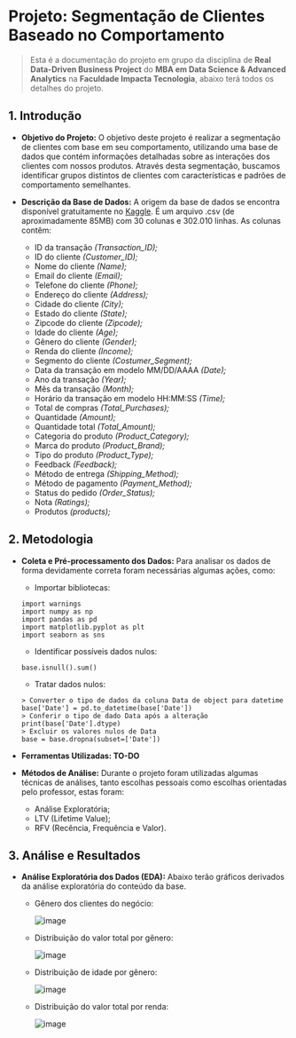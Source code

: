 # Projeto: Segmentação de Clientes Baseado no Comportamento

> Esta é a documentação do projeto em grupo da disciplina de **Real Data-Driven Business Project** do **MBA em Data Science & Advanced Analytics** na **Faculdade Impacta Tecnologia**, abaixo terá todos os detalhes do projeto.



## 1. Introdução

* **Objetivo do Projeto:** O objetivo deste projeto é realizar a segmentação de clientes com base em seu comportamento, utilizando uma base de dados que contém informações detalhadas sobre as interações dos clientes com nossos produtos. Através desta segmentação, buscamos identificar grupos distintos de clientes com características e padrões de comportamento semelhantes.

* **Descrição da Base de Dados:** A origem da base de dados se encontra disponível gratuitamente no [Kaggle](https://www.kaggle.com/datasets/sahilprajapati143/retail-analysis-large-dataset/data). É um arquivo .csv (de aproximadamente 85MB) com 30 colunas e 302.010 linhas. As colunas contêm:
	*	ID da transação *(Transaction_ID);*
	*	ID do cliente *(Customer_ID);*
	*	Nome do cliente *(Name);*
	*	Email do cliente *(Email);*
	*	Telefone do cliente *(Phone);*
	*	Endereço do cliente *(Address);*
	*	Cidade do cliente *(City);*
	*	Estado do cliente *(State);*
	*	Zipcode do cliente *(Zipcode);*
	*	Idade do cliente *(Age);*
	*	Gênero do cliente *(Gender);*
	*	Renda do cliente *(Income);*
	*	Segmento do cliente *(Costumer_Segment);*
	*	Data da transação em modelo MM/DD/AAAA *(Date);*
	*	Ano da transação *(Year);*
	*	Mês da transação *(Month);*
	*	Horário da transação em modelo HH:MM:SS *(Time);*
	*	Total de compras *(Total_Purchases);*
	*	Quantidade *(Amount);*
	*	Quantidade total *(Total_Amount);*
	*	Categoria do produto *(Product_Category);*
	*	Marca do produto *(Product_Brand);*
	*	Tipo do produto *(Product_Type);*
	*	Feedback *(Feedback);*
	*	Método de entrega *(Shipping_Method);*
	*	Método de pagamento *(Payment_Method);*
	*	Status do pedido *(Order_Status);*
	*	Nota *(Ratings);*
	*	Produtos *(products);*



## 2. Metodologia

* **Coleta e Pré-processamento dos Dados:** Para analisar os dados de forma devidamente correta foram necessárias algumas ações, como:

	* Importar bibliotecas:
	```
	import warnings
	import numpy as np
	import pandas as pd
	import matplotlib.pyplot as plt
	import seaborn as sns
 	```

	* Identificar possíveis dados nulos:
	```
	base.isnull().sum()
	```

	* Tratar dados nulos:
	```
	> Converter o tipo de dados da coluna Data de object para datetime
	base['Date'] = pd.to_datetime(base['Date'])
	> Conferir o tipo de dado Data após a alteração
	print(base['Date'].dtype)
	> Excluir os valores nulos de Data
	base = base.dropna(subset=['Date'])
	```

* **Ferramentas Utilizadas: TO-DO**
	<!--* Microsoft Power BI;
 	* Python;
  	* -->

* **Métodos de Análise:** Durante o projeto foram utilizadas algumas técnicas de análises, tanto escolhas pessoais como escolhas orientadas pelo professor, estas foram:
 	* Análise Exploratória;
  	* LTV (Lifetime Value);
   	* RFV (Recência, Frequência e Valor).



## 3. Análise e Resultados

* **Análise Exploratória dos Dados (EDA):** Abaixo terão gráficos derivados da análise exploratória do conteúdo da base.
	* Gênero dos clientes do negócio:
 
 		![image](https://github.com/user-attachments/assets/45154e6e-e04b-44fc-9af5-76e520421fbb)

 	* Distribuição do valor total por gênero:
 
 		![image](https://github.com/user-attachments/assets/42f122ac-2481-4634-8731-19e43c41c882)

  	* Distribuição de idade por gênero:

  		![image](https://github.com/user-attachments/assets/27fb2d20-5eae-477f-998a-40eab140767a)

  	* Distribuição do valor total por renda:

  		![image](https://github.com/user-attachments/assets/2e442458-44e1-403e-a2ef-bf9def00765b)



 
